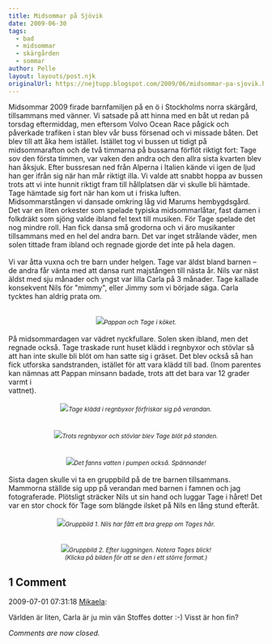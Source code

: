 ```yaml
---
title: Midsommar på Sjövik
date: 2009-06-30
tags: 
  - bad
  - midsommar
  - skärgården
  - sommar	
author: Pelle
layout: layouts/post.njk
originalUrl: https://nejtupp.blogspot.com/2009/06/midsommar-pa-sjovik.html
---
```


Midsommar 2009 firade barnfamiljen på en ö i Stockholms norra skärgård, tillsammans med vänner. Vi satsade på att hinna med en båt ut redan på torsdag eftermiddag, men eftersom Volvo Ocean Race pågick och påverkade trafiken i stan blev vår buss försenad och vi missade båten. Det blev till att åka hem istället. Istället tog vi bussen ut tidigt på midsommarafton och de två timmarna på bussarna förflöt riktigt fort: Tage sov den första timmen, var vaken den andra och den allra sista kvarten blev han åksjuk. Efter bussresan ned från Alperna i Italien kände vi igen de ljud han ger ifrån sig när han mår riktigt illa. Vi valde att snabbt hoppa av bussen trots att vi inte hunnit riktigt fram till hållplatsen där vi skulle bli hämtade. Tage hämtade sig fort när han kom ut i friska luften.<br>Midsommarstången vi dansade omkring låg vid Marums hembygdsgård. Det var en liten orkester som spelade typiska midsommarlåtar, fast damen i folkdräkt som sjöng valde ibland fel text till musiken. För Tage spelade det nog mindre roll. Han fick dansa små grodorna och vi äro musikanter tillsammans med en hel del andra barn. Det var inget strålande väder, men solen tittade fram ibland och regnade gjorde det inte på hela dagen.<br><br>Vi var åtta vuxna och tre barn under helgen. Tage var äldst bland barnen – de andra får vänta med att dansa runt majstången till nästa år. Nils var näst äldst med sju månader och yngst var lilla Carla på 3 månader. Tage kallade konsekvent Nils för "mimmy", eller Jimmy som vi började säga. Carla tycktes han aldrig prata om.<br><br><div style="text-align: center;"><img src="../../../../img/_MG_5679_1024pix.jpg"><span style="font-size:85%;"><span style="font-style: italic;">Pappan och Tage i köket.</span></span><br></div><br>På midsommardagen var vädret nyckfullare. Solen sken ibland, men det regnade också. Tage traskade runt huset klädd i regnbyxor och stövlar så att han inte skulle bli blöt om han satte sig i gräset. Det blev också så han fick utforska sandstranden, istället för att vara klädd till bad. (Inom parentes kan nämnas att Pappan minsann badade, trots att det bara var 12 grader varmt i<br>vattnet).<br><br><div style="text-align: center;"><img src="../../../../img/_MG_5781_1024pix.jpg"><span style="font-size:85%;"><span style="font-style: italic;">Tage klädd i regnbyxor förfriskar sig på verandan.</span></span><br></div><br><br><div style="text-align: center;"><img src="../../../../img/_MG_5826_1024pix.jpg"><span style="font-size:85%;"><span style="font-style: italic;">Trots regnbyxor och stövlar blev Tage blöt på standen.</span></span><br></div><br><br><div style="text-align: center;"><img src="../../../../img/_MG_5802_1024pix.jpg"><span style="font-size:85%;"><span style="font-style: italic;">Det fanns vatten i pumpen också. Spännande!</span></span><br></div><br>Sista dagen skulle vi ta en gruppbild på de tre barnen tillsammans. Mammorna ställde sig upp på verandan med barnen i famnen och jag fotograferade. Plötsligt sträcker Nils ut sin hand och luggar Tage i håret! Det var en stor chock för Tage som blängde ilsket på Nils en lång stund efteråt.<br><br><div style="text-align: center;"><img src="../../../../img/_MG_5842_1024pix.jpg"><span style="font-size:85%;"><span style="font-style: italic;">Gruppbild 1. Nils har fått ett bra grepp om Tages hår.<br><br></span></span></div><br><div style="text-align: center;"><img src="../../../../img/_MG_5843_1024pix.jpg"><span style="font-size:85%;"><span style="font-style: italic;">Gruppbild 2. Efter luggningen. Notera Tages blick!<br>(Klicka på bilden för att se den i ett större format.)</span></span><br></div>

<div class="comments">
	<div class="comments-header"><h2>1 Comment</h2></div>
	<div class="comments-body">
			<div class="comment" id="comment-6098507263114035887">
				<p class="comment-header">
					<date datetime="2009-07-01T07:31:18.605+02:00">2009-07-01 07:31:18</date> 
					<a href="https://www.blogger.com/profile/01053182570637311119" rel="nofollow">Mikaela</a>:
				</p>
				<div class="comment-content"><p>Världen är liten, Carla är ju min vän Stoffes dotter :-) Visst är hon fin?</p></div>
				<div class="comment-footer"></div>
			</div></div>
	<p class="comments-footer"><em>Comments are now closed.</em></p>
</div>